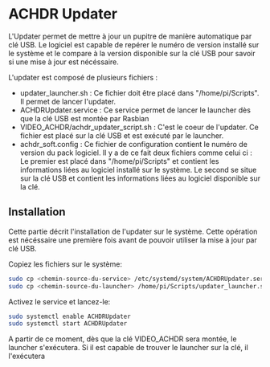 # ACHDR Updater
L'Updater permet de mettre à jour un pupitre de manière automatique par clé USB.
Le logiciel est capable de repérer le numéro de version installé sur le système et le compare à la version disponible sur la clé USB pour savoir si une mise à jour est nécéssaire.

L'updater est composé de plusieurs fichiers :
- updater_launcher.sh : Ce fichier doit être placé dans "/home/pi/Scripts". Il permet de lancer l'updater.
- ACHDRUpdater.service : Ce service permet de lancer le launcher dès que la clé USB est montée par Rasbian
- VIDEO_ACHDR/achdr_updater_script.sh : C'est le coeur de l'updater. Ce fichier est placé sur la clé USB et est exécuté par le launcher.
- achdr_soft.config : Ce fichier de configuration contient le numéro de version du pack logiciel. Il y a de ce fait deux fichiers comme celui ci : Le premier est placé dans "/home/pi/Scripts" et contient les informations liées au logiciel installé sur le système. Le second se situe sur la clé USB et contient les informations liées au logiciel disponible sur la clé.

## Installation
Cette partie décrit l'installation de l'updater sur le système. Cette opération est nécéssaire une première fois avant de pouvoir utiliser la mise à jour par clé USB.

Copiez les fichiers sur le système:
```bash
sudo cp <chemin-source-du-service> /etc/systemd/system/ACHDRUpdater.service
sudo cp <chemin-source-du-launcher> /home/pi/Scripts/updater_launcher.sh
```

Activez le service et lancez-le:
```bash
sudo systemctl enable ACHDRUpdater
sudo systemctl start ACHDRUpdater
```

A partir de ce moment, dès que la clé VIDEO_ACHDR sera montée, le launcher s'exécutera. Si il est capable de trouver le launcher sur la clé, il l'exécutera